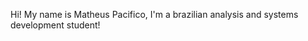 Hi! My name is Matheus Pacifico, I'm a brazilian analysis and systems development student!
<!---
matheusspacifico/matheusspacifico is a ✨ special ✨ repository because its `README.md` (this file) appears on your GitHub profile.
You can click the Preview link to take a look at your changes.
--->
